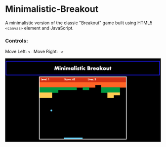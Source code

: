 # Minimalistic-Breakout
A minimalistic version of the classic "Breakout" game built using HTML5 `<canvas>` element and JavaScript.

### Controls:
Move Left: `<-`
Move Right: `->`

![Gameplay](https://github.com/HaR15/Minimalistic-Breakout/blob/master/GamePic.png "Gameplay")
